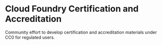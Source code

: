 # Cloud Foundry Certification and Accreditation

Community effort to develop certification and accreditation materials under CC0 for regulated users.
